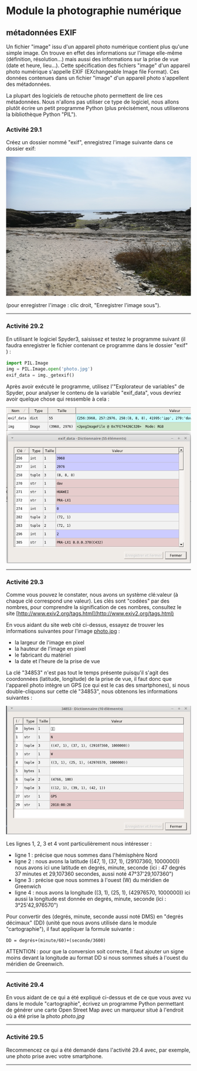 # Module la photographie numérique
##  métadonnées EXIF

Un fichier "image" issu d'un appareil photo numérique contient plus qu'une simple image. On trouve en effet des informations sur l'image elle-même (définition, résolution...) mais aussi des informations sur la prise de vue (date et heure, lieu...). Cette spécification des fichiers "image" d'un appareil photo numérique s'appelle EXIF (EXchangeable Image file Format). Ces données contenues dans un fichier "image" d'un appareil photo s'appellent des métadonnées.

La plupart des logiciels de retouche photo permettent de lire ces métadonnées. Nous n'allons pas utiliser ce type de logiciel, nous allons plutôt écrire un petit programme Python (plus précisément, nous utiliserons la bibliothèque Python "PIL").

### Activité 29.1

Créez un dossier nommé "exif", enregistrez l'image suivante dans ce dossier exif:

![photo.jpg](asset/photo.jpg) 

(pour enregistrer l'image : clic droit, "Enregistrer l'image sous").
***

### Activité 29.2

En utilisant le logiciel Spyder3, saisissez et testez le programme suivant (il faudra enregistrer le fichier contenant ce programme dans le dossier "exif" ) :

```python
import PIL.Image
img = PIL.Image.open('photo.jpg')
exif_data = img._getexif()
```
Après avoir exécuté le programme, utilisez l'"Explorateur de variables" de Spyder, pour analyser le contenu de la variable "exif_data", vous devriez avoir quelque chose qui ressemble à cela :

![](img/exif.png)
***

### Activité 29.3

Comme vous pouvez le constater, nous avons un système clé:valeur (à chaque clé correspond une valeur). Les clés sont "codées" par des nombres, pour comprendre la signification de ces nombres, consultez le site [http://www.exiv2.org/tags.html](http://www.exiv2.org/tags.html)

En vous aidant du site web cité ci-dessus, essayez de trouver les informations suivantes pour l'image [photo.jpg](/asset/photo.jpg) :

- la largeur de l'image en pixel
- la hauteur de l'image en pixel
- le fabricant du matériel
- la date et l'heure de la prise de vue

La clé "34853" n'est pas tout le temps présente puisqu'il s'agit des coordonnées (latitude, longitude) de la prise de vue, il faut donc que l'appareil photo intègre un GPS (ce qui est le cas des smartphones), si nous double-cliquons sur cette clé "34853", nous obtenons les informations suivantes :

![](img/exif_gps.png)

Les lignes 1, 2, 3 et 4 vont particulièrement nous intéresser :

- ligne 1 : précise que nous sommes dans l'hémisphère Nord
- ligne 2 : nous avons la latitude ((47, 1), (37, 1), (29107360, 1000000)) nous avons ici une latitude en degrés, minute, seconde (ici : 47 degrés 37 minutes et 29,107360 secondes, aussi noté 47°37'29,107360")
- ligne 3 : précise que nous sommes à l'ouest (W) du méridien de Greenwich
- ligne 4 : nous avons la longitude ((3, 1), (25, 1), (42976570, 1000000)) ici aussi la longitude est donnée en degrés, minute, seconde (ici : 3°25'42,976570")

Pour convertir des (degrés, minute, seconde aussi noté DMS) en "degrés décimaux" (DD) (unité que nous avons utilisée dans le module "cartographie"), il faut appliquer la formule suivante :

```
DD = degrés+(minute/60)+(seconde/3600)
```
ATTENTION : pour que la conversion soit correcte, il faut ajouter un signe moins devant la longitude au format DD si nous sommes situés à l'ouest du méridien de Greenwich.
***

### Activité 29.4

En vous aidant de ce qui a été expliqué ci-dessus et de ce que vous avez vu dans le module "cartographie", écrivez un programme Python permettant de générer une carte Open Street Map avec un marqueur situé à l'endroit où a été prise la photo *photo.jpg*
***

### Activité 29.5

Recommencez ce qui a été demandé dans l'activité 29.4 avec, par exemple, une photo prise avec votre smartphone.
***

